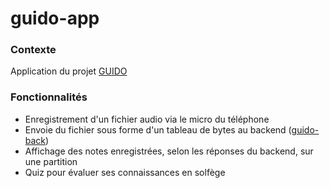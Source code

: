 # guido-app

### Contexte
Application du projet [GUIDO](https://github.com/PaulPaillet/ELIMP)

### Fonctionnalités
* Enregistrement d'un fichier audio via le micro du téléphone
* Envoie du fichier sous forme d'un tableau de bytes au backend ([guido-back](https://github.com/PaulPaillet/guido-back))
* Affichage des notes enregistrées, selon les réponses du backend, sur une partition
* Quiz pour évaluer ses connaissances en solfège
